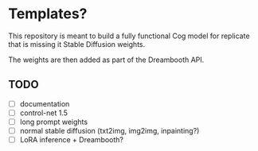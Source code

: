 # Templates?

This repository is meant to build a fully functional Cog model for replicate that is missing it Stable Diffusion weights.

The weights are then added as part of the Dreambooth API.


## TODO

- [ ] documentation
- [ ] control-net 1.5
- [ ] long prompt weights
- [ ] normal stable diffusion (txt2img, img2img, inpainting?)
- [ ] LoRA inference + Dreambooth?